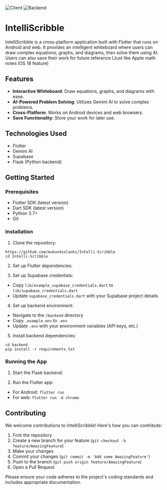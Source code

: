 ![Client](https://deploy-badge.vercel.app/vercel/intelliscribble?style=for-the-badge) ![Backend](https://deploy-badge.vercel.app/?url=https%3A%2F%2Fintelliscribble.vercel.app%2F&style=for-the-badge&logo=render&name=Render)

# IntelliScribble

IntelliScribble is a cross-platform application built with Flutter that runs on Android and web. It provides an intelligent whiteboard where users can draw complex equations, graphs, and diagrams, then solve them using AI. Users can also save their work for future reference (Just like Apple math notes IOS 18 feature)

## Features

- **Interactive Whiteboard**: Draw equations, graphs, and diagrams with ease.
- **AI-Powered Problem Solving**: Utilizes Gemini AI to solve complex problems.
- **Cross-Platform**: Works on Android devices and web browsers.
- **Save Functionality**: Store your work for later use.

## Technologies Used

- Flutter
- Gemini AI
- Supabase
- Flask (Python backend)

## Getting Started

### Prerequisites

- Flutter SDK (latest version)
- Dart SDK (latest version)
- Python 3.7+
- Git

### Installation

1. Clone the repository:

```
https://github.com/mukundsolanki/Intelli-Scribble
cd Intelli-Scribble
```


2. Set up Flutter dependencies:

3. Set up Supabase credentials:
- Copy `lib/example_supabase_credentials.dart` to `lib/supabase_credentials.dart`
- Update `supabase_credentials.dart` with your Supabase project details

4. Set up backend environment:
- Navigate to the `/backend` directory
- Copy `.example.env` to `.env`
- Update `.env` with your environment variables (API keys, etc.)

5. Install backend dependencies:

```
cd backend 
pip install -r requirements.txt
```


### Running the App

1. Start the Flask backend:

2. Run the Flutter app:
- For Android: `flutter run`
- For web: `flutter run -d chrome`

## Contributing

We welcome contributions to IntelliScribble! Here's how you can contribute:

1. Fork the repository
2. Create a new branch for your feature (`git checkout -b feature/AmazingFeature`)
3. Make your changes
4. Commit your changes (`git commit -m 'Add some AmazingFeature'`)
5. Push to the branch (`git push origin feature/AmazingFeature`)
6. Open a Pull Request

Please ensure your code adheres to the project's coding standards and includes appropriate documentation.

